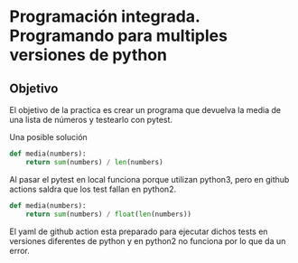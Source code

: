 # Programación integrada. Programando para multiples versiones de python

## Objetivo

El objetivo de la practica es crear un programa que devuelva la media de una lista de números y testearlo con pytest. 

Una posible solución
```python
def media(numbers):
    return sum(numbers) / len(numbers)              
```
Al pasar el pytest en local funciona porque utilizan python3, pero en github actions saldra que los test fallan en python2.

```python
def media(numbers):
    return sum(numbers) / float(len(numbers))
```


El yaml de github action esta preparado para ejecutar dichos tests en versiones diferentes de python y en python2 no funciona por lo que da un error.


